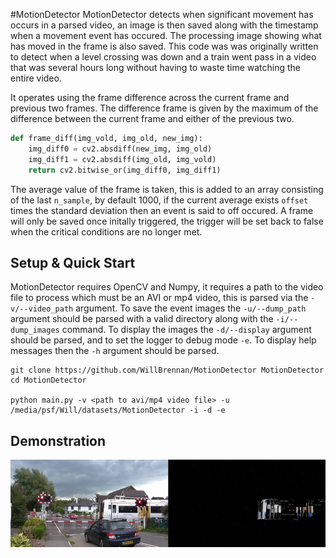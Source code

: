 #MotionDetector
MotionDetector detects when significant movement has occurs in a parsed video, an image is then saved along with the timestamp when a movement event has occured. The processing image showing what has moved in the frame is also saved. This code was was originally written to detect when a level crossing was down and a train went pass in a video that was several hours long without having to waste time watching the entire video.

It operates using the frame difference across the current frame and previous two frames. The difference frame is given by the maximum of the difference between the current frame and either of the previous two.

```python
def frame_diff(img_vold, img_old, new_img):
    img_diff0 = cv2.absdiff(new_img, img_old)
    img_diff1 = cv2.absdiff(img_old, img_vold)
    return cv2.bitwise_or(img_diff0, img_diff1)
```
The average value of the frame is taken, this is added to an array consisting of the last `n_sample`, by default 1000, if the current average exists `offset` times the standard deviation then an event is said to off occured. A frame will only be saved once initally triggered, the trigger will be set back to false when the critical conditions are no longer met.

## Setup & Quick Start
MotionDetector requires OpenCV and Numpy, it requires a path to the video file to process which must be an AVI or mp4 video, this is parsed via the `-v/--video_path` argument. To save the event images the `-u/--dump_path` argument should be parsed with a valid directory along with the `-i/--dump_images` command. To display the images the `-d/--display` argument should be parsed, and to set the logger to debug mode `-e`. To display help messages then the `-h` argument should be parsed.

```
git clone https://github.com/WillBrennan/MotionDetector MotionDetector
cd MotionDetector

python main.py -v <path to avi/mp4 video file> -u /media/psf/Will/datasets/MotionDetector -i -d -e
```
## Demonstration
![Demo on Level Crossing](https://raw.githubusercontent.com/WillBrennan/MotionDetector/master/demo.png "Demonstration")
